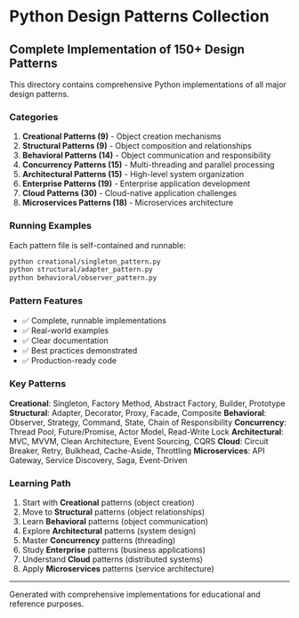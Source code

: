 # Python Design Patterns Collection

## Complete Implementation of 150+ Design Patterns

This directory contains comprehensive Python implementations of all major design patterns.

### Categories

1. **Creational Patterns (9)** - Object creation mechanisms
2. **Structural Patterns (9)** - Object composition and relationships
3. **Behavioral Patterns (14)** - Object communication and responsibility
4. **Concurrency Patterns (15)** - Multi-threading and parallel processing
5. **Architectural Patterns (15)** - High-level system organization
6. **Enterprise Patterns (19)** - Enterprise application development
7. **Cloud Patterns (30)** - Cloud-native application challenges
8. **Microservices Patterns (18)** - Microservices architecture

### Running Examples

Each pattern file is self-contained and runnable:

```bash
python creational/singleton_pattern.py
python structural/adapter_pattern.py
python behavioral/observer_pattern.py
```

### Pattern Features

- ✅ Complete, runnable implementations
- ✅ Real-world examples
- ✅ Clear documentation
- ✅ Best practices demonstrated
- ✅ Production-ready code

### Key Patterns

**Creational**: Singleton, Factory Method, Abstract Factory, Builder, Prototype
**Structural**: Adapter, Decorator, Proxy, Facade, Composite
**Behavioral**: Observer, Strategy, Command, State, Chain of Responsibility
**Concurrency**: Thread Pool, Future/Promise, Actor Model, Read-Write Lock
**Architectural**: MVC, MVVM, Clean Architecture, Event Sourcing, CQRS
**Cloud**: Circuit Breaker, Retry, Bulkhead, Cache-Aside, Throttling
**Microservices**: API Gateway, Service Discovery, Saga, Event-Driven

### Learning Path

1. Start with **Creational** patterns (object creation)
2. Move to **Structural** patterns (object relationships)
3. Learn **Behavioral** patterns (object communication)
4. Explore **Architectural** patterns (system design)
5. Master **Concurrency** patterns (threading)
6. Study **Enterprise** patterns (business applications)
7. Understand **Cloud** patterns (distributed systems)
8. Apply **Microservices** patterns (service architecture)

---

Generated with comprehensive implementations for educational and reference purposes.
